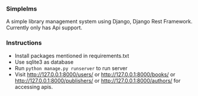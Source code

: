 ### Simplelms

A simple library management system using Django, Django Rest Framework. Currently only has Api support.


### Instructions

 - Install packages mentioned in requirements.txt
 - Use sqlite3 as database
 - Run `python manage.py runserver` to run server
 - Visit  http://127.0.0.1:8000/users/ or  http://127.0.0.1:8000/books/ or  http://127.0.0.1:8000/publishers/ or  http://127.0.0.1:8000/authors/ for accessing apis.